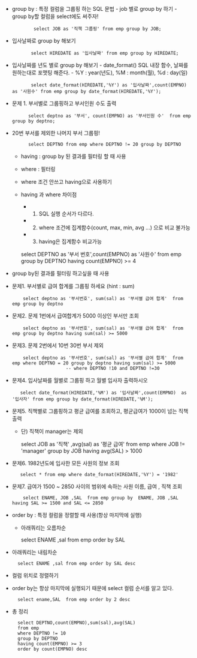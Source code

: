 - group by : 특정 컬럼을 그룹핑 하는 SQL 문법
      - job 별로 group by 하기
      - group by할 컬럼을 select에도 써주자!


              select JOB as '직책 그룹핑' from emp group by JOB;

 - 입사날짜로 group by 해보기


              select HIREDATE as '입사날짜' from emp group by HIREDATE;

- 입사날짜를 년도 별로 group by 해보기
      - date_format() SQL 내장 함수, 날짜를 원하는대로 포맷팅 해준다.
      - %Y : year(년도), %M : month(월), %d : day(일)


             select date_format(HIREDATE,'%Y') as '입사날짜',count(EMPNO)  as '사원수' from emp group by date_format(HIREDATE,'%Y');

- 문제 1. 부서별로 그룹핑하고 부서인원 수도 출력


            select deptno as '부서', count(EMPNO) as '부서인원 수'  from emp group by deptno;

- 20번 부서를 제외한 나머지 부서 그룹핑!


            select DEPTNO from emp where DEPTNO != 20 group by DEPTNO 

  - having : group by 된 결과를 필터링 할 때 사용
   - where : 필터링
   - where 조건 안쓰고 having으로 사용하기
   - having 과 where 차이점
      - 1. SQL 실행 순서가 다르다. 
      - 2. where 조건에 집계함수(count, max, min, avg ...) 으로 비교 불가능
      - 3. having은 집계함수 비교가능



       select DEPTNO as '부서 번호',count(EMPNO) as '사원수' from emp group by DEPTNO having count(EMPNO) >= 4
          
          
- group by된 결과를 필터링 하고싶을 때 사용

- 문제1. 부서별로 급여 합계를 그룹핑 하세요 (hint : sum)


          select deptno as '부서번호', sum(sal) as '부서별 급여 합계'  from emp group by deptno

- 문제2. 문제 1번에서 급여합계가 5000 이상인 부서만 조회


          select deptno as '부서번호', sum(sal) as '부서별 급여 합계'  from emp group by deptno having sum(sal) >= 5000

- 문제3. 문제 2번에서 10번 30번 부서 제외


          select deptno as '부서번호', sum(sal) as '부서별 급여 합계'  from emp where DEPTNO = 20 group by deptno having sum(sal) >= 5000
                          -- where DEPTNO !10 and DEPTNO !=30

- 문제4. 입사날짜를 월별로 그룹핑 하고 월별 입사자 출력하시오


         select date_format(HIREDATE,'%M') as '입사날짜',count(EMPNO)  as '입사자' from emp group by date_format(HIREDATE,'%M');

- 문제5. 직책별로 그룹핑하고 평균 급여를 조회하고, 평균급여가 1000이 넘는 직책 출력
    - 단) 직책이 manager는 제외


        select JOB as '직책' ,avg(sal) as '평균 급여' from emp where JOB != 'manager' group by JOB having avg(SAL) > 1000 

- 문제6. 1982년도에 입사한 모든 사원의 정보 조회


         select * from emp where date_format(HIREDATE,'%Y') = '1982'
 
- 문제7. 급여가 1500 ~ 2850 사이의 범위에 속하는 사원 이름, 급여 , 직책 조회


          select ENAME, JOB ,SAL  from emp group by  ENAME, JOB ,SAL having SAL >= 1500 and SAL <= 2850 


- order by : 특정 컬럼을 정렬할 때 사용(항상 마지막에 실행)
    - 아래쿼리는 오름차순


      select ENAME ,sal from emp order by SAL 


- 아래쿼리는 내림차순


        select ENAME ,sal from emp order by SAL desc 


- 컬럼 위치로 정렬하기
- order by는 항상 마지막에 실행되기 때문에 select 컬럼 순서를 알고 있다.
    
    
        select ename,SAL  from emp order by 2 desc

- 총 정리


        select DEPTNO,count(EMPNO),sum(sal),avg(SAL)  
        from emp 
        where DEPTNO != 10
        group by DEPTNO 
        having count(EMPNO) >= 3
        order by count(EMPNO) desc 
